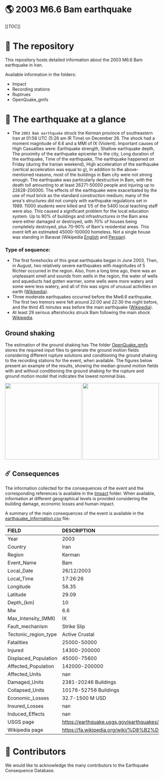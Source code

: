 # 🌎 2003 M6.6 Bam earthquake
[[_TOC_]]

# 📂 The repository  

This repository hosts detailed information about the 2003 M6.6 Bam earthquake in Iran.

Available information in the folders:

- Impact
- Recording stations
- Ruptrues
- OpenQuake_gmfs 


# 🚀 The earthquake at a glance 

- The `2003 Bam earthquake` struck the Kerman province of southeastern Iran at 01:56 UTC (5:26 am IR Time) on December 26. The shock had a moment magnitude of 6.6 and a MMI of IX (Violent). Important causes of High Casualties were: Earthquake strength, Shallow earthquake depth, The proximity of the earthquake epicenter to the city, Long duration of the earthquake, Time of the earthquake, The earthquake happened on Friday (during the Iranian weekend), High acceleration of the earthquake (vertical acceleration was equal to g), In addition to the above-mentioned reasons, most of the buildings in Bam city were not strong enough. The earthquake was particularly destructive in Bam, with the death toll amounting to at least 26271-50000 people and injuring up to 22628-200000. The effects of the earthquake were exacerbated by the use of mud brick as the standard construction medium; many of the area's structures did not comply with earthquake regulations set in 1989. 11000 students were killed and 1/5 of the 5400 local teaching staff were also. This caused a significant problem for the local education system. Up to 90% of buildings and infrastructures in the Bam area were either damaged or destroyed, with 70% of houses being completely destroyed, plus 70–90% of Bam's residential areas. This event left an estimated 45000-100000 homeless. Not a single house was standing in Baravat (Wikipedia [English](https://en.wikipedia.org/wiki/2003_Bam_earthquake) and [Persian](https://fa.wikipedia.org/wiki/%D8%B2%D9%85%DB%8C%D9%86%E2%80%8C%D9%84%D8%B1%D8%B2%D9%87_%DB%B1%DB%B3%DB%B8%DB%B2_%D8%A8%D9%85)). 


### Type of sequence:
- The first foreshocks of this great earthquake began in June 2003. Then, in August, two relatively severe earthquakes with magnitudes of 5 Richter occurred in the region. Also, from a long time ago, there was an unpleasant smell and sounds from wells in the region, the water of wells and aqueducts had gotten warmer, some wells were more watery and some were less watery, and all of this was signs of unusual activities on earth ([Wikipedia](https://fa.wikipedia.org/wiki/%D8%B2%D9%85%DB%8C%D9%86%E2%80%8C%D9%84%D8%B1%D8%B2%D9%87_%DB%B1%DB%B3%DB%B8%DB%B2_%D8%A8%D9%85)).
- Three moderate earthquakes occurred before the Mw6.6 earthquake. The first two tremors were felt around 22:00 and 22:30 the night before, and the third 45 minutes was before the main earthquake ([Wikipedia](https://fa.wikipedia.org/wiki/%D8%B2%D9%85%DB%8C%D9%86%E2%80%8C%D9%84%D8%B1%D8%B2%D9%87_%DB%B1%DB%B3%DB%B8%DB%B2_%D8%A8%D9%85)). 
- At least 29 serious aftershocks struck Bam following the main shock [Wikipedia](https://en.wikipedia.org/wiki/2003_Bam_earthquake).


## Ground shaking

The estimation of the ground shaking has The folder [OpenQuake_gmfs](./OpenQuake_gmfs/) stores the required input files to generate the ground motion fields considering different rupture solutions and conditioning the ground shaking to the recording stations for the event, when available. The figures below present an example of the results, showing the median ground motion fields with and without conditioning the ground shaking for the rupture and ground motion model that indicates the lowest nominal bias.

<img src="./OpenQuake_gmfs/median_gmf_stations_none.png" height="250">
<img src="./OpenQuake_gmfs/median_gmf_stations_seismic.png" height="250">

## ☄️ Consequences

The information collected for the consequences of the event and the corresponding references is available in the [Impact](./Impact) folder. When available, information at different geographical levels is provided considering the building damage, economic losses and human impact.

A summary of the main consequences of the event is available in the [earthquake_information.csv](./earthquake_information.csv) file:

| FIELD                | DESCRIPTION                                                                                                                   |
|:---------------------|:------------------------------------------------------------------------------------------------------------------------------|
| Year                 | 2003                                                                                                                          |
| Country              | Iran                                                                                                                          |
| Region               | Kerman                                                                                                                        |
| Event_Name           | Bam                                                                                                                           |
| Local_Date           | 26/12/2003                                                                                                                    |
| Local_Time           | 17:26:26                                                                                                                      |
| Longitude            | 58.35                                                                                                                         |
| Latitude             | 29.09                                                                                                                         |
| Depth_(km)           | 10                                                                                                                            |
| Mw                   | 6.6                                                                                                                           |
| Max_Intensity_(MMI)  | IX                                                                                                                            |
| Fault_mechanism      | Strike Slip                                                                                                                   |
| Tectonic_region_type | Active Crustal                                                                                                                |
| Fatalities           | 25000-50000                                                                                                                   |
| Injured              | 14300-200000                                                                                                                  |
| Displaced_Population | 45000-75600                                                                                                                   |
| Affected_Population  | 142000-200000                                                                                                                 |
| Affected_Units       | nan                                                                                                                           |
| Damaged_Units        | 2381-20246 Buildings                                                                                                          |
| Collapsed_Units      | 10176-52756 Buildings                                                                                                         |
| Economic_Losses      | 32.7-1500 M USD                                                                                                               |
| Insured_Losses       | nan                                                                                                                           |
| Induced_Effects      | nan                                                                                                                           |
| USGS page            | https://earthquake.usgs.gov/earthquakes/eventpage/usp000cg2d/executive                                                        |
| Wikipedia page       | https://fa.wikipedia.org/wiki/%D8%B2%D9%85%DB%8C%D9%86%E2%80%8C%D9%84%D8%B1%D8%B2%D9%87_%DB%B1%DB%B3%DB%B8%DB%B2_%D8%A8%D9%85 |


# 🌟 Contributors 

We would like to acknowledge the many contributors to the Earthquake Consequence Database.
